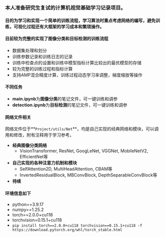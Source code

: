 ### 本人准备研究生复试的计算机视觉基础学习记录项目。

#### 目的为学习和实现一个简单的训练流程，学习算法时重点考虑网络的编写，避免训练，可视化过程还有大框架的学习成本和繁琐操作。

#### 目前较为完整的实现了图像分类和目标检测的训练流程

- 数据集处理和划分
- 训练参数记录和训练日志的记录
- 训练中检查点的设置和训练中模型指标计算比较出的最优模型的存储
- 较为完整的训练过程和指标计算
- 支持AMP混合精度计算，训练过程动态学习率调整，梯度缩放等操作

#### 不同任务

- **main.ipynb**为**图像分类**的笔记文件，可一键训练和调参
- **detection.ipynb**为**目标检测**的笔记文件，可一键训练和调参

#### 网络文件相关

网络文件位于**`Project/utils/Net`**，均是自己实现的经典网络和模块，可以调用和修改，附有注释用于学习参考。

- **经典图像分类网络**
  - VisionTransformer, ResNet, GoogLeNet, VGGNet, MobileNetV2, EfficientNet等
- **自己实现的各种注意力机制和模块**
  - SelfAttention2D, MultiHeadAttention, CBAM等
  - InvertedResidualBlock, MBConvBlock, DepthSeparableConvBlock等
- **待续**

#### 环境信息如下

- python==3.9.17
- numpy==1.25.2
- torch==2.0.0+cu118
- torchvision=0.15.1+cu118
- `pip install torch==2.0.0+cu118 torchvision==0.15.1+cu118 -f https://download.pytorch.org/whl/torch_stable.html`